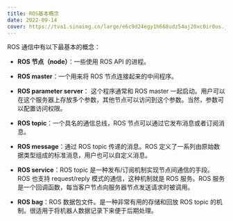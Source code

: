 ```yaml
---
title: ROS基本概念
date: 2022-09-14
cover: https://tva1.sinaimg.cn/large/e6c9d24egy1h668udz54aj20xc0ir0us.jpg
---
```


ROS 通信中有以下最基本的概念：

- **ROS 节点（node）**：一些使用 ROS API 的进程。

- **ROS master**：一个用来将 ROS 节点连接起来的中间程序。

- **ROS parameter server**： 这个程序通常和 ROS master 一起启动。用户可以在这个服务器上存放多个参数，其他节点可以访问到这个参数。当然，参数可以配置访问权限。

- **ROS topic**：一个具名的通信总线，ROS 节点可以通过它发布消息或者订阅消息。

- **ROS message**：通过 ROS topic 传递的消息。ROS 定义了一系列由原始数据类型组成的标准消息，用户也可以自定义消息。

- **ROS service**：ROS topic 是一种发布/订阅机制实现节点间通信的手段。ROS 也支持 request/reply 模式的通信，这种机制就是 ROS 服务。ROS 服务是一个回调函数，每当客户节点向服务器节点发送请求时被调用。

- **ROS bag**：ROS 数据包文件。是一种非常有用的存储和回放 ROS topic 的机制。很适用于将机器人数据记录下来便于后期处理。

